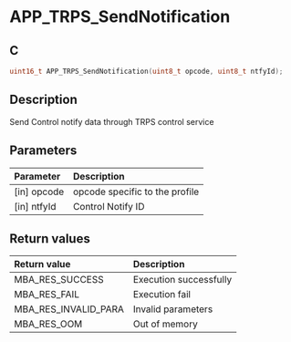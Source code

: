 # APP_TRPS_SendNotification

## C

```c
uint16_t APP_TRPS_SendNotification(uint8_t opcode, uint8_t ntfyId);
```

## Description

Send Control notify data through TRPS control service

## Parameters

|Parameter|Description|
|:---|:---|
|\[in\] opcode|opcode specific to the profile|
|\[in\] ntfyId|Control Notify ID|

## Return values

|Return value|Description|
|:---|:---|
MBA_RES_SUCCESS|Execution successfully|
MBA_RES_FAIL|Execution fail|
MBA_RES_INVALID_PARA|Invalid parameters|
MBA_RES_OOM|Out of memory|
